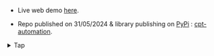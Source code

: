 - Live web demo [here](https://niladrridas.github.io/mars/).

- Repo published on 31/05/2024 & library publishing on [PyPi](https://pypi.org/) : [cpt-automation](https://github.com/niladrridas/cpt-automation).

<details>
<summary>Tap</summary>

  
## Introduction

Niladri Das is born in Kolkata, when he grown up learnt to figure out DC motor as part of remote control toys. He completed high schools in collective pure science. In 2019, he started Engineering Diploma seat in Lovely Professional University. 

He given his interest in Electronics & Communication Engineering and published his major project in [Raspberry Pi](https://arxiv.org/abs/2405.05292) with skills in computer programming, he choosen further education in Lateral entry with top-tier scholarship for B.Tech. Computer Science and Engineering. As part of his university, he collaborated with Aerospace domain to make Cube Satellite and VTOL UAV. Later, he managed his teammates into Smart India Hackathon. 

He is a dynamic and passionate developer with a foundation from coursework in the microprocessor, diverse skill set in ML, command-line-interface, programming. 

He actively leveraging latest trends from his IT Training at Cloudnet Institute of Information Technology Pvt. Ltd. in [Red Hat Enterprise Linux](https://www.redhat.com/en) and networking simulation in [Cisco Packet Traccer](https://www.netacad.com/courses/packet-tracer), [GNS3](https://www.gns3.com).

Here’s a powerful overview of his key skills and expertise now in IIT Mandi:

**Minor in Data Science and Machine Learning:**

- _Algebra & Functions_
- _Discrete Mathematics_
- _Applications to Data Science_
- _Mathematics for Data Science_
- _Programming for Data Engineering_
- _Machine Learning Fundamentals: Supervised and Unsupervised learning, Evaluation techniques, and more_
- _Deep Learning and Neural Networks: Neural Network Fundamentals, Deep learning algorithms, frameworks, and tools_
- _Specialized Topics in AI and ML: Natural Language Processing (NLP), Computer Vision, Large Language Models (LLMs)_
- _[Capstone project1](https://github.com/niladrridas/sentiment-analysis-naive-bayes)_, _[Capstone project2](https://github.com/niladrridas/Hybrid-Movie-Recommendation-System)_

## Key Skills

### Programming Languages & Tools

<p align="left">
<p align="left">
  <!-- Python Badge -->
  <img src="https://img.shields.io/badge/-Python-3776AB?logo=python&logoColor=white" />

  <!-- Matplotlib Badge -->
  <img src="https://img.shields.io/badge/-Matplotlib-3776AB?style=flat-square&logo=matplotlib&logoColor=white" />

  <!-- Numpy Badge -->
  <img src="https://img.shields.io/badge/-NumPy-013243?logo=numpy&logoColor=white" />

  <!-- Plotly Badge -->
  <img src="https://img.shields.io/badge/-Plotly-3776AB?style=flat-square&logo=plotly&logoColor=white" />

  <!-- PyTorch Badge -->
  <img src="https://img.shields.io/badge/-PyTorch-EE4C2C?style=flat-square&logo=pytorch&logoColor=white" />

  <!-- scikit-learn Badge -->
  <img src="https://img.shields.io/badge/-scikit--learn-F7931E?logo=scikit-learn&logoColor=white" />
  
  <!-- TensorFlow Badge -->
  <img src="https://img.shields.io/badge/-TensorFlow-FF6F00?style=flat-square&logo=tensorflow&logoColor=white" />

  <!-- Pandas Badge -->
  <img src="https://img.shields.io/badge/-Pandas-150458?logo=pandas&logoColor=white" />

  <!-- OpenAI Badge -->
  <img src="https://img.shields.io/badge/-OpenAI-00FF00?style=flat-square&logo=openai&logoColor=white" />

  <!-- OpenCV Badge -->
  <img src="https://img.shields.io/badge/-OpenCV-5C3EE8?style=flat-square&logo=opencv&logoColor=white" />

  <!-- Jupyter Notebook Badge -->
  <img src="https://img.shields.io/badge/-Jupyter-F37626?logo=jupyter&logoColor=white"/>

  <!-- SpaCy Badge -->
  <img src="https://img.shields.io/badge/-SpaCy-09a3d5?style=flat-square&logo=spacy&logoColor=white" />

  <!-- HTML5 Badge -->
  <img src="https://img.shields.io/badge/-HTML5-E34F26?style=flat-square&logo=html5&logoColor=white" />

  <!-- CSS3 Badge -->
  <img src="https://img.shields.io/badge/-CSS3-1572B6?style=flat-square&logo=css3&logoColor=white" />

  <!-- JavaScript Badge -->
  <img src="https://img.shields.io/badge/-JavaScript-F7DF1E?style=flat-square&logo=javascript&logoColor=black" alt="JavaScript"/>

  <!-- Git Badge -->
  <img src="https://img.shields.io/badge/-Git-F05032?style=flat-square&logo=git&logoColor=white" />

  <!-- Linux Badge -->
  <img src="https://img.shields.io/badge/-Linux-FCC624?style=flat-square&logo=linux&logoColor=black" />

  <!-- Bash Badge -->
  <img src="https://img.shields.io/badge/-Bash-4EAA25?style=flat-square&logo=gnu-bash&logoColor=white" />

  <!-- HTTP Badge -->
  <img src="https://img.shields.io/badge/-HTTP-0056D2?style=flat-square&logo=http&logoColor=white" alt="HTTP"/>

  <!-- VSCode Badge -->
  <img src="https://img.shields.io/badge/-VSCode-007ACC?logo=visual-studio-code&logoColor=white"/>
 
</p>

## Development Methodologies

- **Agile**: Experienced in agile methodology, including Scrum and Kanban. Capable of working in fast-paced environments, adapting to changing requirements, and delivering high-quality results on time.

## Automation Demo

Here is an example of an automation process he worked on, showing the stages of coding, deployment and output:

![Automation Process](assets/automation.svg#gh-dark-mode-only)
![Automation Process](assets/automation.svg#gh-light-mode-only)

## Projects

Check out some of his projects to see his skills in action:
- [Face Recognition](https://github.com/niladrridas/face-recognition-webcam)
- [Voice Assistant Chatbot](https://github.com/niladrridas/voice-assistant-chatbot)
- [Pocket PC](https://github.com/niladrridas/Smart-Portable-Computer)

Thank you for visiting Niladri's profile!
</details>
